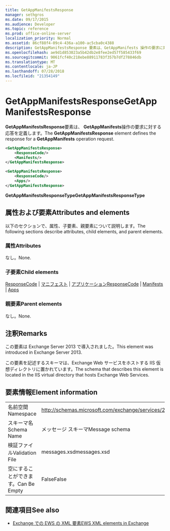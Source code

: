```yaml
---
title: GetAppManifestsResponse
manager: sethgros
ms.date: 09/17/2015
ms.audience: Developer
ms.topic: reference
ms.prod: office-online-server
localization_priority: Normal
ms.assetid: 86cf88f4-09c4-436a-a100-ac5cba0c4388
description: GetAppManifestsResponse 要素は、GetAppManifests 操作の要求に対する応答を定義します。
ms.openlocfilehash: ae9d1d853023a5b42db2e8fee2ed57f585433f69
ms.sourcegitcommit: 9061fcf40c218ebe88911783f357b7df278846db
ms.translationtype: MT
ms.contentlocale: ja-JP
ms.lasthandoff: 07/28/2018
ms.locfileid: "21354149"
---
```

# <a name="getappmanifestsresponse"></a><span data-ttu-id="96032-103">GetAppManifestsResponse</span><span class="sxs-lookup"><span data-stu-id="96032-103">GetAppManifestsResponse</span></span>

<span data-ttu-id="96032-104">**GetAppManifestsResponse**要素は、 **GetAppManifests**操作の要求に対する応答を定義します。</span><span class="sxs-lookup"><span data-stu-id="96032-104">The **GetAppManifestsResponse** element defines the response for a **GetAppManifests** operation request.</span></span> 
  
```xml
<GetAppManifestsResponse>
    <ResponseCode/>
    <Manifests/>
</GetAppManifestsResponse>
```

```xml
<GetAppManifestsResponse>
    <ResponseCode/>
    <Apps/>
</GetAppManifestsResponse>
```

<span data-ttu-id="96032-105">**GetAppManifestsResponseType**</span><span class="sxs-lookup"><span data-stu-id="96032-105">**GetAppManifestsResponseType**</span></span>

## <a name="attributes-and-elements"></a><span data-ttu-id="96032-106">属性および要素</span><span class="sxs-lookup"><span data-stu-id="96032-106">Attributes and elements</span></span>

<span data-ttu-id="96032-107">以下のセクションで、属性、子要素、親要素について説明します。</span><span class="sxs-lookup"><span data-stu-id="96032-107">The following sections describe attributes, child elements, and parent elements.</span></span>
  
### <a name="attributes"></a><span data-ttu-id="96032-108">属性</span><span class="sxs-lookup"><span data-stu-id="96032-108">Attributes</span></span>

<span data-ttu-id="96032-109">なし。</span><span class="sxs-lookup"><span data-stu-id="96032-109">None.</span></span>
  
### <a name="child-elements"></a><span data-ttu-id="96032-110">子要素</span><span class="sxs-lookup"><span data-stu-id="96032-110">Child elements</span></span>

<span data-ttu-id="96032-111">[ResponseCode](responsecode.md) | [マニフェスト](manifests.md) | [アプリケーション](apps.md)</span><span class="sxs-lookup"><span data-stu-id="96032-111">[ResponseCode](responsecode.md) | [Manifests](manifests.md) | [Apps](apps.md)</span></span>
  
### <a name="parent-elements"></a><span data-ttu-id="96032-112">親要素</span><span class="sxs-lookup"><span data-stu-id="96032-112">Parent elements</span></span>

<span data-ttu-id="96032-113">なし。</span><span class="sxs-lookup"><span data-stu-id="96032-113">None.</span></span>
  
## <a name="remarks"></a><span data-ttu-id="96032-114">注釈</span><span class="sxs-lookup"><span data-stu-id="96032-114">Remarks</span></span>

<span data-ttu-id="96032-115">この要素は Exchange Server 2013 で導入されました。</span><span class="sxs-lookup"><span data-stu-id="96032-115">This element was introduced in Exchange Server 2013.</span></span>
  
<span data-ttu-id="96032-116">この要素を記述するスキーマは、Exchange Web サービスをホストする IIS 仮想ディレクトリに置かれています。</span><span class="sxs-lookup"><span data-stu-id="96032-116">The schema that describes this element is located in the IIS virtual directory that hosts Exchange Web Services.</span></span>
  
## <a name="element-information"></a><span data-ttu-id="96032-117">要素情報</span><span class="sxs-lookup"><span data-stu-id="96032-117">Element information</span></span>

|||
|:-----|:-----|
|<span data-ttu-id="96032-118">名前空間</span><span class="sxs-lookup"><span data-stu-id="96032-118">Namespace</span></span>  <br/> |http://schemas.microsoft.com/exchange/services/2006/messages  <br/> |
|<span data-ttu-id="96032-119">スキーマ名</span><span class="sxs-lookup"><span data-stu-id="96032-119">Schema Name</span></span>  <br/> |<span data-ttu-id="96032-120">メッセージ スキーマ</span><span class="sxs-lookup"><span data-stu-id="96032-120">Message schema</span></span>  <br/> |
|<span data-ttu-id="96032-121">検証ファイル</span><span class="sxs-lookup"><span data-stu-id="96032-121">Validation File</span></span>  <br/> |<span data-ttu-id="96032-122">messages.xsd</span><span class="sxs-lookup"><span data-stu-id="96032-122">messages.xsd</span></span>  <br/> |
|<span data-ttu-id="96032-123">空にすることができます。</span><span class="sxs-lookup"><span data-stu-id="96032-123">Can Be Empty</span></span>  <br/> |<span data-ttu-id="96032-124">False</span><span class="sxs-lookup"><span data-stu-id="96032-124">False</span></span>  <br/> |
   
## <a name="see-also"></a><span data-ttu-id="96032-125">関連項目</span><span class="sxs-lookup"><span data-stu-id="96032-125">See also</span></span>

- [<span data-ttu-id="96032-126">Exchange での EWS の XML 要素</span><span class="sxs-lookup"><span data-stu-id="96032-126">EWS XML elements in Exchange</span></span>](ews-xml-elements-in-exchange.md)

